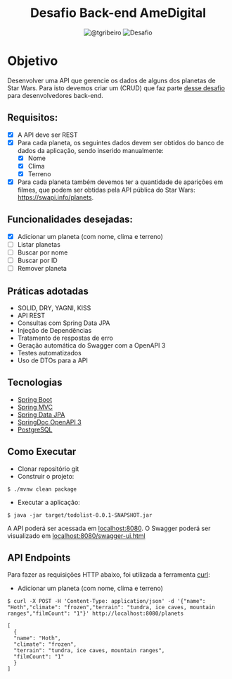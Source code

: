 <h1 align="center">
  Desafio Back-end AmeDigital
</h1>

<p align="center">
 <img src="https://img.shields.io/static/v1?label=Linkedin&message=@tgribeiro&color=8257E5&labelColor=000000" alt="@tgribeiro" />
 <img src="https://img.shields.io/static/v1?label=Tipo&message=Desafio&color=8257E5&labelColor=000000" alt="Desafio" />
</p>

# Objetivo

Desenvolver uma API que gerencie os dados de alguns dos planetas de Star Wars. Para isto devemos criar um (CRUD) que faz parte [desse desafio](https://github.com/AmeDigital/challenge-back-end-hit) para desenvolvedores back-end.

## Requisitos:
- [x]  A API deve ser REST
- [x] Para cada planeta, os seguintes dados devem ser obtidos do banco de dados da aplicação, sendo inserido manualmente:
  - [x] Nome
  - [x] Clima
  - [x] Terreno
- [x] Para cada planeta também devemos ter a quantidade de aparições em filmes, que podem ser obtidas pela API pública do Star Wars: https://swapi.info/planets.

## Funcionalidades desejadas:
- [x] Adicionar um planeta (com nome, clima e terreno)
- [ ] Listar planetas
- [ ] Buscar por nome
- [ ] Buscar por ID
- [ ] Remover planeta

## Práticas adotadas

- SOLID, DRY, YAGNI, KISS
- API REST
- Consultas com Spring Data JPA
- Injeção de Dependências
- Tratamento de respostas de erro
- Geração automática do Swagger com a OpenAPI 3
- Testes automatizados
- Uso de DTOs para a API

## Tecnologias

- [Spring Boot](https://spring.io/projects/spring-boot)
- [Spring MVC](https://docs.spring.io/spring-framework/reference/web/webmvc.html)
- [Spring Data JPA](https://spring.io/projects/spring-data-jpa)
- [SpringDoc OpenAPI 3](https://springdoc.org/v2/#spring-webflux-support)
- [PostgreSQL](https://www.postgresql.org/download/)

## Como Executar

- Clonar repositório git
- Construir o projeto:
```
$ ./mvnw clean package
```
- Executar a aplicação:
```
$ java -jar target/todolist-0.0.1-SNAPSHOT.jar
```

A API poderá ser acessada em [localhost:8080](http://localhost:8080).
O Swagger poderá ser visualizado em [localhost:8080/swagger-ui.html](http://localhost:8080/swagger-ui.html)

## API Endpoints

Para fazer as requisições HTTP abaixo, foi utilizada a ferramenta [curl](https://curl.se/):

- Adicionar um planeta (com nome, clima e terreno)
```
$ curl -X POST -H 'Content-Type: application/json' -d '{"name": "Hoth","climate": "frozen","terrain": "tundra, ice caves, mountain ranges","filmCount": "1"}' http://localhost:8080/planets 

[
  {
  "name": "Hoth",
  "climate": "frozen",
  "terrain": "tundra, ice caves, mountain ranges",
  "filmCount": "1"
  }
]
```